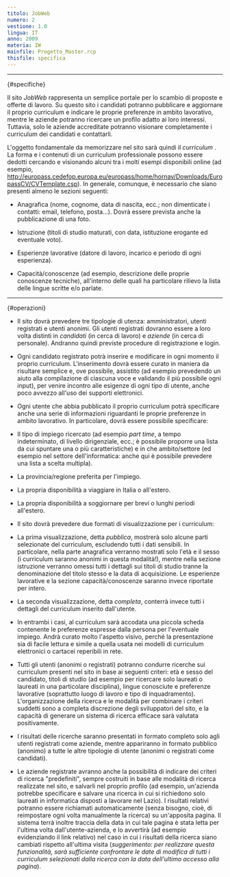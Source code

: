 ```yaml
---
titolo: JobWeb
numero: 2
vestione: 1.0
lingua: IT
anno: 2009
materia: IW
mainfile: Progetto_Master.rcp
thisfile: specifica
---
```


-------

{#specifiche}

Il sito *JobWeb* rappresenta un semplice portale per lo
scambio di proposte e offerte di lavoro. Su questo sito i candidati potranno
pubblicare e aggiornare il proprio curriculum e indicare le proprie preferenze
in ambito lavorativo, mentre le aziende potranno ricercare un profilo adatto ai
loro interessi. Tuttavia, solo le aziende accreditate potranno visionare
completamente i curriculum dei candidati e contattarli.

L'oggetto fondamentale da memorizzare nel sito sarà quindi
il *curriculum* . La forma e i contenuti di un curriculum professionale
possono essere dedotti cercando e visionando alcuni tra i molti esempi
disponibili online (ad esempio, http://europass.cedefop.europa.eu/europass/home/hornav/Downloads/EuropassCV/CVTemplate.csp).
In generale, comunque, è necessario che siano presenti almeno le sezioni
seguenti:

- Anagrafica (nome, cognome, data di nascita, ecc.; non dimenticate
  i contatti: email, telefono, posta...). Dovrà essere prevista anche la
  pubblicazione di una foto.

- Istruzione (titoli di studio maturati, con data, istituzione
  erogante ed eventuale voto).

- Esperienze lavorative (datore di lavoro, incarico e periodo di
  ogni esperienza).

- Capacità/conoscenze (ad esempio, descrizione delle proprie
  conoscenze tecniche), all'interno delle quali ha particolare rilievo la lista
  delle lingue scritte e/o parlate.

-------

{#operazioni}

- Il sito dovrà prevedere tre tipologie di utenza: amministratori,
  utenti registrati e utenti anonimi. Gli utenti registrati dovranno essere a
  loro volta distinti in *candidati* (in cerca di lavoro) e *aziende*
  (in cerca di personale). Andranno quindi previste procedure di registrazione e
  login.

- Ogni candidato registrato potrà inserire e modificare in ogni
  momento il proprio curriculum. L'inserimento dovrà essere curato in maniera da
  risultare semplice e, ove possibile, assistito (ad esempio prevedendo un aiuto
  alla compilazione di ciascuna voce e validando il più possibile ogni input),
  per venire incontro alle esigenze di ogni tipo di utente, anche poco avvezzo
  all'uso dei supporti elettronici.

- Ogni utente che abbia pubblicato il proprio curriculum potrà
  specificare anche una serie di informazioni riguardanti le proprie preferenze
  in ambito lavorativo. In particolare, dovrà essere possibile specificare:

- Il tipo di impiego ricercato (ad esempio *part time*, a
  tempo indeterminato, di livello dirigenziale, ecc.; è possibile proporre una
  lista da cui spuntare una o più caratteristiche) e in che ambito/settore (ed
  esempio nel settore dell'informatica: anche qui è possibile prevedere una lista
  a scelta multipla).

- La provincia/regione preferita per l'impiego.

- La propria disponibilità a viaggiare in Italia o all'estero.

- La propria disponibilità a soggiornare per brevi o lunghi periodi
  all'estero.

- Il sito dovrà prevedere due formati di visualizzazione per i
  curriculum:

- La prima visualizzazione, detta *pubblica*, mostrerà solo
  alcune parti selezionate del curriculum, escludendo tutti i dati sensibili. In
  particolare, nella parte anagrafica verranno mostrati solo l'età e il sesso (i
  curriculum saranno anonimi in questa modalità!), mentre nella sezione
  istruzione verranno omessi tutti i dettagli sui titoli di studio tranne la
  denominazione del titolo stesso e la data di acquisizione. Le esperienze
  lavorative e la sezione capacità/conoscenze saranno invece riportate per
  intero.

- La seconda visualizzazione, detta *completa*, conterrà
  invece tutti i dettagli del curriculum inserito dall'utente.

- In entrambi i casi, al curriculum sarà accodata una piccola
  scheda contenente le preferenze espresse dalla persona per l'eventuale impiego.
  Andrà curato molto l'aspetto visivo, perché la presentazione sia di facile
  lettura e simile a quella usata nei modelli di curriculum elettronici o
  cartacei reperibili in rete.

- Tutti gli utenti (anonimi o registrati) potranno condurre
  ricerche sui curriculum presenti nel sito in base ai seguenti criteri: età e
  sesso del candidato, titoli di studio (ad esempio per ricercare solo laureati o
  laureati in una particolare disciplina), lingue conosciute e preferenze
  lavorative (soprattutto luogo di lavoro e tipo di inquadramento). L'organizzazione
  della ricerca e le modalità per combinare i criteri suddetti sono a completa
  discrezione degli sviluppatori del sito, e la capacità di generare un sistema
  di ricerca efficace sarà valutata positivamente.

- I risultati delle ricerche saranno presentati in formato completo
  solo agli utenti registrati come aziende, mentre appariranno in formato
  pubblico (anonimo) a tutte le altre tipologie di utente (anonimi o registrati
  come candidati).

- Le aziende registrate avranno anche la possibilità di indicare
  dei criteri di ricerca "predefiniti", sempre costruiti in base alle modalità di
  ricerca realizzate nel sito, e salvarli nel proprio profilo (ad esempio,
  un'azienda potrebbe specificare e salvare una ricerca in cui si richiedono solo
  laureati in informatica disposti a lavorare nel Lazio). I risultati relativi
  potranno essere richiamati automaticamente (senza bisogno, cioè, di reimpostare
  ogni volta manualmente la ricerca) su un'apposita pagina. Il sistema terrà inoltre
  traccia della data in cui tale pagina è stata letta per l'ultima volta dall'utente-azienda,
  e lo avvertirà (ad esempio evidenziando il link relativo) nel caso in cui i
  risultati della ricerca siano cambiati rispetto all'ultima visita (*suggerimento:
  per realizzare questa funzionalità, sarà sufficiente confrontare le date di
  modifica di tutti i curriculum selezionati dalla ricerca con la data
  dell'ultimo accesso alla pagina*).  
